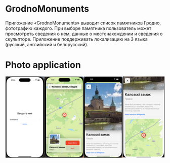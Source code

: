 # GrodnoMonuments
Приложение «GrodnoMonuments» выводит список памятников Гродно, фотографию каждого. При выборе памятника пользователь может просмотреть сведения о нем, данные о местонахождении и сведения о скульпторе. Приложение поддерживать локализацию на 3 языка (русский, английский и белорусский). 

# Photo application
![](https://github.com/AleinikK666/GrodnoMonuments/blob/main/photo_GrognoMonuments.png)
